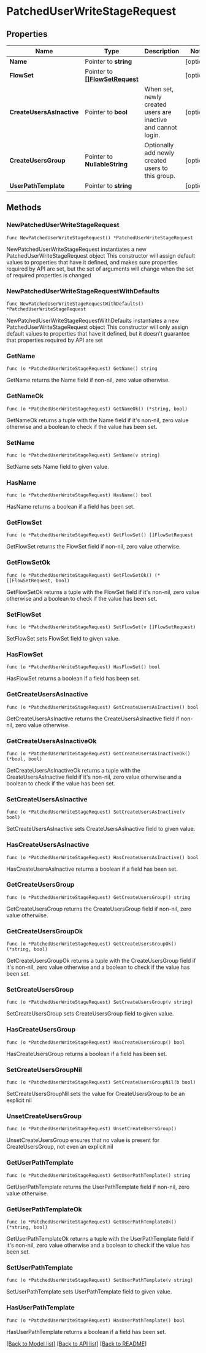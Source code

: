 # PatchedUserWriteStageRequest

## Properties

Name | Type | Description | Notes
------------ | ------------- | ------------- | -------------
**Name** | Pointer to **string** |  | [optional] 
**FlowSet** | Pointer to [**[]FlowSetRequest**](FlowSetRequest.md) |  | [optional] 
**CreateUsersAsInactive** | Pointer to **bool** | When set, newly created users are inactive and cannot login. | [optional] 
**CreateUsersGroup** | Pointer to **NullableString** | Optionally add newly created users to this group. | [optional] 
**UserPathTemplate** | Pointer to **string** |  | [optional] 

## Methods

### NewPatchedUserWriteStageRequest

`func NewPatchedUserWriteStageRequest() *PatchedUserWriteStageRequest`

NewPatchedUserWriteStageRequest instantiates a new PatchedUserWriteStageRequest object
This constructor will assign default values to properties that have it defined,
and makes sure properties required by API are set, but the set of arguments
will change when the set of required properties is changed

### NewPatchedUserWriteStageRequestWithDefaults

`func NewPatchedUserWriteStageRequestWithDefaults() *PatchedUserWriteStageRequest`

NewPatchedUserWriteStageRequestWithDefaults instantiates a new PatchedUserWriteStageRequest object
This constructor will only assign default values to properties that have it defined,
but it doesn't guarantee that properties required by API are set

### GetName

`func (o *PatchedUserWriteStageRequest) GetName() string`

GetName returns the Name field if non-nil, zero value otherwise.

### GetNameOk

`func (o *PatchedUserWriteStageRequest) GetNameOk() (*string, bool)`

GetNameOk returns a tuple with the Name field if it's non-nil, zero value otherwise
and a boolean to check if the value has been set.

### SetName

`func (o *PatchedUserWriteStageRequest) SetName(v string)`

SetName sets Name field to given value.

### HasName

`func (o *PatchedUserWriteStageRequest) HasName() bool`

HasName returns a boolean if a field has been set.

### GetFlowSet

`func (o *PatchedUserWriteStageRequest) GetFlowSet() []FlowSetRequest`

GetFlowSet returns the FlowSet field if non-nil, zero value otherwise.

### GetFlowSetOk

`func (o *PatchedUserWriteStageRequest) GetFlowSetOk() (*[]FlowSetRequest, bool)`

GetFlowSetOk returns a tuple with the FlowSet field if it's non-nil, zero value otherwise
and a boolean to check if the value has been set.

### SetFlowSet

`func (o *PatchedUserWriteStageRequest) SetFlowSet(v []FlowSetRequest)`

SetFlowSet sets FlowSet field to given value.

### HasFlowSet

`func (o *PatchedUserWriteStageRequest) HasFlowSet() bool`

HasFlowSet returns a boolean if a field has been set.

### GetCreateUsersAsInactive

`func (o *PatchedUserWriteStageRequest) GetCreateUsersAsInactive() bool`

GetCreateUsersAsInactive returns the CreateUsersAsInactive field if non-nil, zero value otherwise.

### GetCreateUsersAsInactiveOk

`func (o *PatchedUserWriteStageRequest) GetCreateUsersAsInactiveOk() (*bool, bool)`

GetCreateUsersAsInactiveOk returns a tuple with the CreateUsersAsInactive field if it's non-nil, zero value otherwise
and a boolean to check if the value has been set.

### SetCreateUsersAsInactive

`func (o *PatchedUserWriteStageRequest) SetCreateUsersAsInactive(v bool)`

SetCreateUsersAsInactive sets CreateUsersAsInactive field to given value.

### HasCreateUsersAsInactive

`func (o *PatchedUserWriteStageRequest) HasCreateUsersAsInactive() bool`

HasCreateUsersAsInactive returns a boolean if a field has been set.

### GetCreateUsersGroup

`func (o *PatchedUserWriteStageRequest) GetCreateUsersGroup() string`

GetCreateUsersGroup returns the CreateUsersGroup field if non-nil, zero value otherwise.

### GetCreateUsersGroupOk

`func (o *PatchedUserWriteStageRequest) GetCreateUsersGroupOk() (*string, bool)`

GetCreateUsersGroupOk returns a tuple with the CreateUsersGroup field if it's non-nil, zero value otherwise
and a boolean to check if the value has been set.

### SetCreateUsersGroup

`func (o *PatchedUserWriteStageRequest) SetCreateUsersGroup(v string)`

SetCreateUsersGroup sets CreateUsersGroup field to given value.

### HasCreateUsersGroup

`func (o *PatchedUserWriteStageRequest) HasCreateUsersGroup() bool`

HasCreateUsersGroup returns a boolean if a field has been set.

### SetCreateUsersGroupNil

`func (o *PatchedUserWriteStageRequest) SetCreateUsersGroupNil(b bool)`

 SetCreateUsersGroupNil sets the value for CreateUsersGroup to be an explicit nil

### UnsetCreateUsersGroup
`func (o *PatchedUserWriteStageRequest) UnsetCreateUsersGroup()`

UnsetCreateUsersGroup ensures that no value is present for CreateUsersGroup, not even an explicit nil
### GetUserPathTemplate

`func (o *PatchedUserWriteStageRequest) GetUserPathTemplate() string`

GetUserPathTemplate returns the UserPathTemplate field if non-nil, zero value otherwise.

### GetUserPathTemplateOk

`func (o *PatchedUserWriteStageRequest) GetUserPathTemplateOk() (*string, bool)`

GetUserPathTemplateOk returns a tuple with the UserPathTemplate field if it's non-nil, zero value otherwise
and a boolean to check if the value has been set.

### SetUserPathTemplate

`func (o *PatchedUserWriteStageRequest) SetUserPathTemplate(v string)`

SetUserPathTemplate sets UserPathTemplate field to given value.

### HasUserPathTemplate

`func (o *PatchedUserWriteStageRequest) HasUserPathTemplate() bool`

HasUserPathTemplate returns a boolean if a field has been set.


[[Back to Model list]](../README.md#documentation-for-models) [[Back to API list]](../README.md#documentation-for-api-endpoints) [[Back to README]](../README.md)


